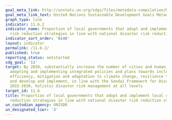 ```yaml
---
goal_meta_link: http://unstats.un.org/sdgs/files/metadata-compilation/Metadata-Goal-11.pdf
goal_meta_link_text: United Nations Sustainable Development Goals Metadata (pdf 2066kB)
graph_type: line
indicator: 11.b.2
indicator_name: Proportion of local governments that adopt and implement local disaster
  risk reduction strategies in line with national disaster risk reduction strategies
indicator_sort_order: '0140'
layout: indicator
permalink: /11-b-2/
published: true
reporting_status: notstarted
sdg_goal: '11'
target: By 2020, substantially increase the number of cities and human settlements
  adopting and implementing integrated policies and plans towards inclusion, resource
  efficiency, mitigation and adaptation to climate change, resilience to disasters,
  and develop and implement, in line with the Sendai Framework for Disaster Risk Reduction
  2015-2030, holistic disaster risk management at all levels
target_id: 11.b
title: Proportion of local governments that adopt and implement local disaster risk
  reduction strategies in line with national disaster risk reduction strategies
un_custodian_agency: UNISDR
un_designated_tier: '3'
---
```

